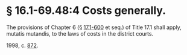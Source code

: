 # § 16.1-69.48:4 Costs generally.

<p>The provisions of Chapter 6 (§ <a href='http://law.lis.virginia.gov/vacode/17.1-600/'>17.1-600</a> et seq.) of Title 17.1 shall apply, mutatis mutandis, to the laws of costs in the district courts.</p><p>1998, c. <a href='http://lis.virginia.gov/cgi-bin/legp604.exe?981+ful+CHAP0872'>872</a>.</p>